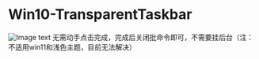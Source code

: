 # Win10-TransparentTaskbar
 ![Image text](https://img1.imgtp.com/2023/07/01/MzRqKmiM.gif)
无需动手点击完成，完成后关闭批命令即可，不需要挂后台（注：不适用win11和浅色主题，目前无法解决）
